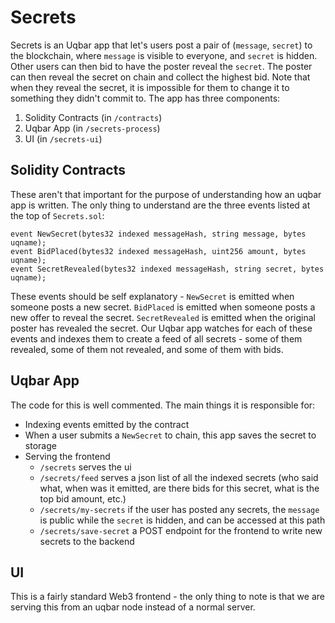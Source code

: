 # Secrets
Secrets is an Uqbar app that let's users post a pair of (`message`, `secret`) to the blockchain, where `message` is visible to everyone, and `secret` is hidden. Other users can then bid to have the poster reveal the `secret`. The poster can then reveal the secret on chain and collect the highest bid. Note that when they reveal the secret, it is impossible for them to change it to something they didn't commit to. The app has three components:
1. Solidity Contracts (in `/contracts`)
2. Uqbar App (in `/secrets-process`)
3. UI (in `/secrets-ui`)

## Solidity Contracts
These aren't that important for the purpose of understanding how an uqbar app is written. The only thing to understand are the three events listed at the top of `Secrets.sol`:
```
event NewSecret(bytes32 indexed messageHash, string message, bytes uqname);
event BidPlaced(bytes32 indexed messageHash, uint256 amount, bytes uqname);
event SecretRevealed(bytes32 indexed messageHash, string secret, bytes uqname);
```
These events should be self explanatory - `NewSecret` is emitted when someone posts a new secret. `BidPlaced` is emitted when someone posts a new offer to reveal the secret. `SecretRevealed` is emitted when the original poster has revealed the secret. Our Uqbar app watches for each of these events and indexes them to create a feed of all secrets - some of them revealed, some of them not revealed, and some of them with bids.

## Uqbar App
The code for this is well commented. The main things it is responsible for:
- Indexing events emitted by the contract
- When a user submits a `NewSecret` to chain, this app saves the secret to storage
- Serving the frontend
    - `/secrets` serves the ui
    - `/secrets/feed` serves a json list of all the indexed secrets (who said what, when was it emitted, are there bids for this secret, what is the top bid amount, etc.)
    - `/secrets/my-secrets` if the user has posted any secrets, the `message` is public while the `secret` is hidden, and can be accessed at this path
    - `/secrets/save-secret` a POST endpoint for the frontend to write new secrets to the backend

## UI
This is a fairly standard Web3 frontend - the only thing to note is that we are serving this from an uqbar node instead of a normal server.
